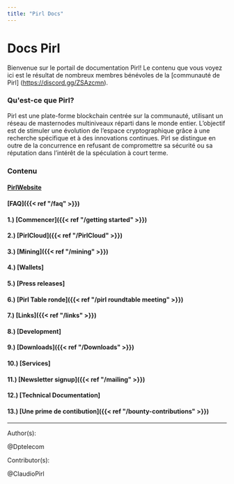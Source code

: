 ```yaml
---
title: "Pirl Docs"
---
```


# Docs Pirl

Bienvenue sur le portail de documentation Pirl! Le contenu que vous voyez ici est le résultat de nombreux membres bénévoles de la [communauté de Pirl] (https://discord.gg/ZSAzcmn).

### Qu'est-ce que Pirl?



Pirl est une plate-forme blockchain centrée sur la communauté, utilisant un réseau de masternodes multiniveaux réparti dans le monde entier. L’objectif est de stimuler une évolution de l’espace cryptographique grâce à une recherche spécifique et à des innovations continues. Pirl se distingue en outre de la concurrence en refusant de compromettre sa sécurité ou sa réputation dans l’intérêt de la spéculation à court terme.

### Contenu  

#### [PirlWebsite](https://pirl.io/en/ "PirlWebsite")
#### [FAQ]({{< ref "/faq" >}})

#### 1.) [Commencer]({{< ref "/getting started" >}})
#### 2.) [PirlCloud]({{< ref "/PirlCloud" >}})
#### 3.) [Mining]({{< ref "/mining" >}})
#### 4.) [Wallets]
#### 5.) [Press releases]
#### 6.) [Pirl Table ronde]({{< ref "/pirl roundtable meeting" >}})
#### 7.) [Links]({{< ref "/links" >}})
#### 8.) [Development]
#### 9.) [Downloads]({{< ref "/Downloads" >}})
#### 10.) [Services]
#### 11.) [Newsletter signup]({{< ref "/mailing" >}})
#### 12.) [Technical Documentation]
#### 13.) [Une prime de contibution]({{< ref "/bounty-contributions" >}})






---
Author(s):


@Dptelecom


Contributor(s):


@ClaudioPirl
